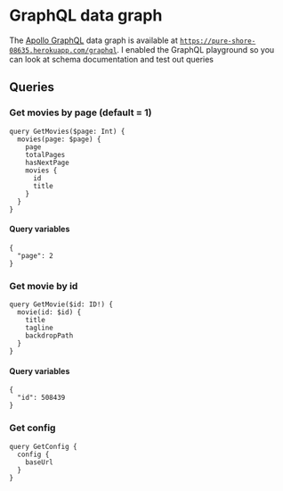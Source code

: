 # GraphQL data graph

The [Apollo GraphQL](https://www.apollographql.com/) data graph is available at [`https://pure-shore-08635.herokuapp.com/graphql`](https://pure-shore-08635.herokuapp.com/graphql). I enabled the GraphQL playground so you can look at schema documentation and test out queries

## Queries

### Get movies by page (default = 1)

    query GetMovies($page: Int) {
      movies(page: $page) {
        page
        totalPages
        hasNextPage
        movies {
          id
          title
        }
      }
    }

#### Query variables

    {
      "page": 2
    }

### Get movie by id

    query GetMovie($id: ID!) {
      movie(id: $id) {
        title
        tagline
        backdropPath
      }
    }

#### Query variables

    {
      "id": 508439
    }

### Get config

    query GetConfig {
      config {
        baseUrl
      }
    }
